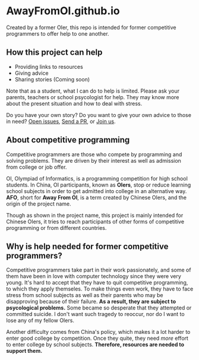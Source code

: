 # AwayFromOI.github.io
Created by a former OIer, this repo is intended for former competitive programmers to offer help to one another.
## How this project can help
- Providing links to resources
- Giving advice
- Sharing stories (Coming soon)

Note that as a student, what I can do to help is limited. Please ask your parents, teachers
or school psycologist for help. They may know more about the present situation and how to
deal with stress.

Do you have your own story? Do you want to give your own advice to those in need? [Open issues](https://github.com/awayfromoi/awayfromoi.github.io/issues), [Send a PR](https://github.com/awayfromoi/awayfromoi.github.io/pulls), or [Join us](https://github.com/awayfromoi).
## About competitive programming
Competitive programmers are those who compete by programming and solving problems. They are driven by their interest
as well as admission from college or job offer.

OI, Olympiad of Informatics, is a programming competition for high school students. In China, OI participants, known
as **OIers**, stop or reduce learning school subjects in order to get admitted into college in an alternative way.
**AFO**, short for **Away From OI**, is a term created by Chinese OIers, and the origin of the project name.

Though as shown in the project name, this project is mainly intended for Chinese OIers, it tries to reach participants
of other forms of competitive programming or from different countries.
## Why is help needed for former competitive programmers?
Competitive programmers take part in their work passionately, and some of them have been in love with computer technology since they
were very young. It's hard to accept that they have to quit competitive programming, to which they apply themseles.
To make things even work, they have to face stress from school subjects as well as their parents who may be disapproving because of
their failure. **As a result, they are subject to psycological problems.** Some became so desperate that they attempted or committed
suicide. I don't want such tragedy to reoccur, nor do I want to lose any of my fellow OIers.

Another difficulty comes from China's policy, which makes it a lot harder to enter good college by competition. Once they quite,
they need _more_ effort to enter college by school subjects. **Therefore, resources are needed to support them.**
